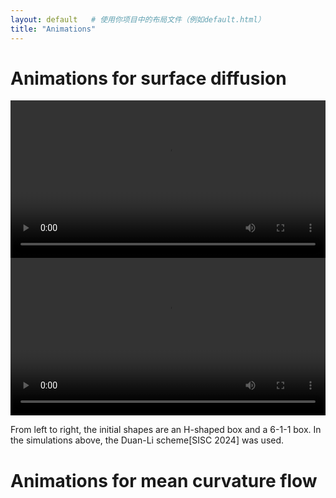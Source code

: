 ```yaml
---
layout: default   # 使用你项目中的布局文件（例如default.html）
title: "Animations"
---
```


# Animations for surface diffusion


<video style="width: 100%; max-width: 600px;" controls>
  <source src="https://raw.githubusercontent.com/Bp-DUAN/Animation_GFs/main/SDF_H_cross.mp4" type="video/mp4">
</video>


<video style="width: 100%; max-width: 600px;" controls>
  <source src="https://raw.githubusercontent.com/Bp-DUAN/Animation_GFs/main/SDF_Box_1_1_6.mp4" type="video/mp4">
</video>


<p> From left to right, the initial shapes are an H-shaped box and a 6-1-1 box. In the simulations above, the Duan-Li scheme[SISC 2024] was used. </p>


# Animations for mean curvature flow

